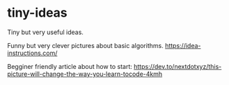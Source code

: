 # tiny-ideas
Tiny but very useful ideas.

Funny but very clever pictures about basic algorithms.
https://idea-instructions.com/

Begginer friendly article about how to start: https://dev.to/nextdotxyz/this-picture-will-change-the-way-you-learn-tocode-4kmh
